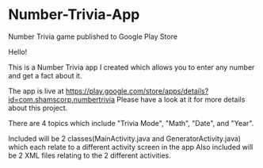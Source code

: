 # Number-Trivia-App
Number Trivia game published to Google Play Store

Hello!

This is a Number Trivia app I created which allows you to enter 
any number and get a fact about it.

The app is live at https://play.google.com/store/apps/details?id=com.shamscorp.numbertrivia
Please have a look at it for more details about this project.

There are 4 topics which include "Trivia Mode", "Math", "Date", and "Year".

Included will be 2 classes(MainActivity.java and GeneratorActivity.java) which each relate to a different activity screen in the app
Also included will be 2 XML files relating to the 2 different activities.

